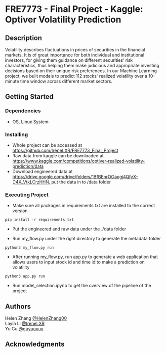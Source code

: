 # FRE7773 - Final Project - Kaggle: Optiver Volatility Prediction

## Description

Volatility describes fluctuations in prices of securities in the financial markets. It is of great importance for both individual and institutional investors, for giving them guidance on different securities' risk characteristics, thus helping them make judicious and appropriate investing decisions based on their unique risk preferences. In our Machine Learning project, we built models to predict 112 stocks' realized volatility over a 10-minute time window across different market sectors.

## Getting Started

### Dependencies

* OS, Linux System

### Installing

* Whole project can be accessed at https://github.com/IreneLXR/FRE7773_Final_Project
* Raw data from kaggle can be downloaded at https://www.kaggle.com/competitions/optiver-realized-volatility-prediction/data
* Download engineered data at https://drive.google.com/drive/folders/1BfBEnrOOaogj4QfyX-D4X_VtkLCrzHHN, put the data in to /data folder

### Executing Project

* Make sure all packages in requirements.txt are installed to the correct version
```
pip install -r requirements.txt
```
* Put the engineered and raw data under the ./data folder

* Run my_flow.py under the right directory to generate the metadata folder
```
python3 my_flow.py run
```
* After running my_flow.py, run app.py to generate a web application that allows users to input stock id and time id to make a prediction on volatility
```
python3 app.py run
```
* Run model_selection.ipynb to get the overview of the pipeline of the project

## Authors

Helen Zhang [@HelenZhang00](https://github.com/HelenZhang00)  
Layla Li [@IreneLXR](https://github.com/IreneLXR)  
Yu Gu [@guyuuuuu](https://github.com/guyuuuuu)

## Acknowledgments

